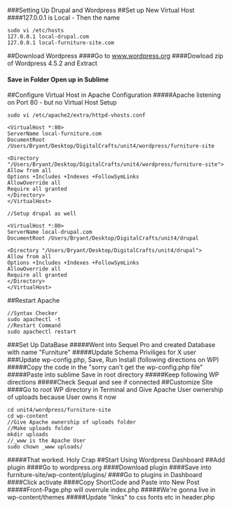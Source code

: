 ###Setting Up Drupal and Wordpress
 ##Set up New Virtual Host
 ####127.0.0.1 is Local - Then the name
 ```
 sudo vi /etc/hosts
 127.0.0.1 local-drupal.com
 127.0.0.1 local-furniture-site.com
 ```
 ##Download Wordpress
 ####Go to www.wordpress.org
 ####Dowload zip of Wordpress 4.5.2 and Extract
 #### Save in Folder Open up in Sublime
 ##Configure Virtual Host in Apache Configuration
 #####Apache listening on Port 80 - but no Virtual Host Setup
 ```
 sudo vi /etc/apache2/extra/httpd-vhosts.conf
 
 <VirtualHost *:80>
ServerName local-furniture.com
DocumentRoot /Users/Bryant/Desktop/DigitalCrafts/unit4/wordpress/furniture-site
 
<Directory "/Users/Bryant/Desktop/DigitalCrafts/unit4/wordpress/furniture-site">
Allow from all
Options +Includes +Indexes +FollowSymLinks
AllowOverride all
Require all granted
</Directory>
</VirtualHost>
 
//Setup drupal as well
 
<VirtualHost *:80>
ServerName local-drupal.com
DocumentRoot /Users/Bryant/Desktop/DigitalCrafts/unit4/drupal
 
<Directory "/Users/Bryant/Desktop/DigitalCrafts/unit4/drupal">
 Allow from all
Options +Includes +Indexes +FollowSymLinks
AllowOverride all
Require all granted
</Directory>
</VirtualHost>
```
##Restart Apache
```
//Syntax Checker
sudo apachectl -t
//Restart Command
sudo apachectl restart
```
###Set Up DataBase 
#####Went into Sequel Pro and created Database with name "Furniture"
 #####Update Schema Priviliges for X user
 ###Update wp-config.php, Save, Run Install (following directions on WP)
 #####Copy the code in the "sorry can't get the wp-config.php file"
 #####Paste into sublime Save in root directory 
 #####Keep following WP directions
 #####Check Sequal and see if connected
 ##Customize Site
 ####Go to root WP directory in Terminal and Give Apache User ownership of uploads because User owns it now
```
cd unit4/wordpress/furniture-site
cd wp-content
//Give Apache ownership of uploads folder
//Make uploads folder
mkdir uploads
//_www is the Apache User
sudo chown _www uploads/
```
#####That worked. Holy Crap
##Start Using Wordpress Dashboard
##Add plugin
####Go to wordpress.org
####Download plugin
####Save into furniture-site/wp-content/plugins/
####Go to plugins in Dashboard
####Click activate
####Copy ShortCode and Paste into New Post
#####Front-Page.php will overrule index.php
#####We're gonna live in wp-content/themes
#####Update "links" to css fonts etc in header.php 
###

